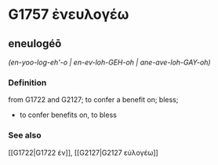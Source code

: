 # G1757 ἐνευλογέω

## eneulogéō

_(en-yoo-log-eh'-o | en-ev-loh-GEH-oh | ane-ave-loh-GAY-oh)_

### Definition

from G1722 and G2127; to confer a benefit on; bless; 

- to confer benefits on, to bless

### See also

[[G1722|G1722 ἐν]], [[G2127|G2127 εὐλογέω]]
